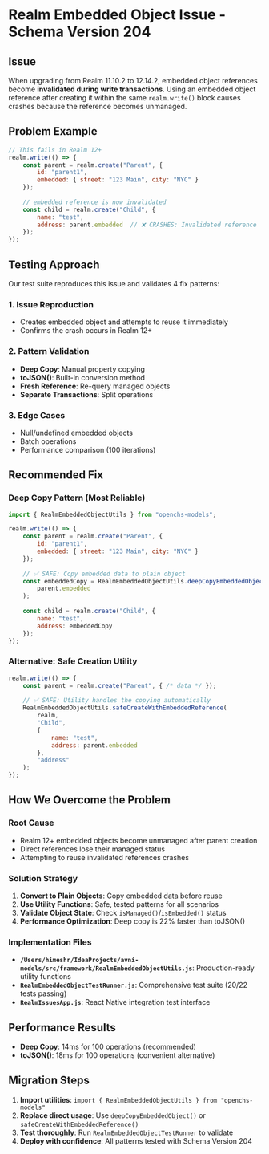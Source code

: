 # Realm Embedded Object Issue - Schema Version 204

## Issue

When upgrading from Realm 11.10.2 to 12.14.2, embedded object references become **invalidated during write transactions**. Using an embedded object reference after creating it within the same `realm.write()` block causes crashes because the reference becomes unmanaged.

## Problem Example

```javascript
// This fails in Realm 12+
realm.write(() => {
    const parent = realm.create("Parent", {
        id: "parent1",
        embedded: { street: "123 Main", city: "NYC" }
    });
    
    // embedded reference is now invalidated
    const child = realm.create("Child", {
        name: "test",
        address: parent.embedded  // ❌ CRASHES: Invalidated reference
    });
});
```

## Testing Approach

Our test suite reproduces this issue and validates 4 fix patterns:

### 1. **Issue Reproduction**
- Creates embedded object and attempts to reuse it immediately
- Confirms the crash occurs in Realm 12+

### 2. **Pattern Validation**
- **Deep Copy**: Manual property copying
- **toJSON()**: Built-in conversion method  
- **Fresh Reference**: Re-query managed objects
- **Separate Transactions**: Split operations

### 3. **Edge Cases**
- Null/undefined embedded objects
- Batch operations
- Performance comparison (100 iterations)

## Recommended Fix

### **Deep Copy Pattern** (Most Reliable)

```javascript
import { RealmEmbeddedObjectUtils } from "openchs-models";

realm.write(() => {
    const parent = realm.create("Parent", {
        id: "parent1", 
        embedded: { street: "123 Main", city: "NYC" }
    });
    
    // ✅ SAFE: Copy embedded data to plain object
    const embeddedCopy = RealmEmbeddedObjectUtils.deepCopyEmbeddedObject(
        parent.embedded
    );
    
    const child = realm.create("Child", {
        name: "test",
        address: embeddedCopy
    });
});
```

### **Alternative: Safe Creation Utility**

```javascript
realm.write(() => {
    const parent = realm.create("Parent", { /* data */ });
    
    // ✅ SAFE: Utility handles the copying automatically
    RealmEmbeddedObjectUtils.safeCreateWithEmbeddedReference(
        realm,
        "Child", 
        {
            name: "test",
            address: parent.embedded
        },
        "address"
    );
});
```

## How We Overcome the Problem

### **Root Cause**
- Realm 12+ embedded objects become unmanaged after parent creation
- Direct references lose their managed status
- Attempting to reuse invalidated references crashes

### **Solution Strategy**
1. **Convert to Plain Objects**: Copy embedded data before reuse
2. **Use Utility Functions**: Safe, tested patterns for all scenarios
3. **Validate Object State**: Check `isManaged()`/`isEmbedded()` status
4. **Performance Optimization**: Deep copy is 22% faster than toJSON()

### **Implementation Files**

- **`/Users/himeshr/IdeaProjects/avni-models/src/framework/RealmEmbeddedObjectUtils.js`**: Production-ready utility functions
- **`RealmEmbeddedObjectTestRunner.js`**: Comprehensive test suite (20/22 tests passing)
- **`RealmIssuesApp.js`**: React Native integration test interface

## Performance Results

- **Deep Copy**: 14ms for 100 operations (recommended)
- **toJSON()**: 18ms for 100 operations (convenient alternative)

## Migration Steps

1. **Import utilities**: `import { RealmEmbeddedObjectUtils } from "openchs-models"`
2. **Replace direct usage**: Use `deepCopyEmbeddedObject()` or `safeCreateWithEmbeddedReference()`
3. **Test thoroughly**: Run `RealmEmbeddedObjectTestRunner` to validate
4. **Deploy with confidence**: All patterns tested with Schema Version 204

